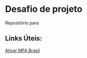 # Desafio de projeto
Repositório para 


## Links Úteis:
[Ativar MFA Brasil](https://gist.github.com/fdaciuk/bd9b635acfb174386f44)


